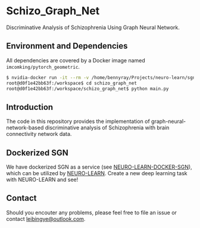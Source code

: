# Schizo_Graph_Net

Discriminative Analysis of Schizophrenia Using Graph Neural Network.

## Environment and Dependencies

All dependencies are covered by a Docker image named ```imcomking/pytorch_geometric```.
```bash
$ nvidia-docker run -it --rm -v /home/bennyray/Projects/neuro-learn/sgn/dev/schizo_graph_net/:/workspace/schizo_graph_net/ imcomking/pytorch_geometric /bin/bash
root@d0f1e42bb63f:/workspace$ cd schizo_graph_net
root@d0f1e42bb63f:/workspace/schizo_graph_net$ python main.py
```

## Introduction

The code in this repository provides the implementation of graph-neural-network-based discriminative analysis of Schizophrenia with brain connectivity network data.

## Dockerized SGN

We have dockerized SGN as a service (see [NEURO-LEARN-DOCKER-SGN](https://github.com/Raniac/NEURO-LEARN-DOCKER-SGN)), which can be utilized by [NEURO-LEARN](https://github.com/Raniac/NEURO-LEARN). Create a new deep learning task with NEURO-LEARN and see!

## Contact

Should you encouter any problems, please feel free to file an issue or contact leibingye@outlook.com.